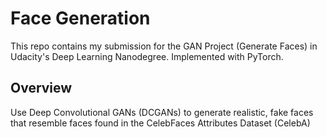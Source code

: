 # Face Generation
This repo contains my submission for the GAN Project (Generate Faces) in Udacity's Deep Learning Nanodegree. Implemented with PyTorch.

## Overview
Use Deep Convolutional GANs (DCGANs) to generate realistic, fake faces that resemble faces found in the CelebFaces Attributes Dataset (CelebA)
